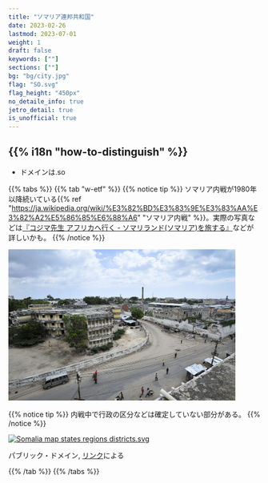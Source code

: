 ```yaml
---
title: "ソマリア連邦共和国"
date: 2023-02-26
lastmod: 2023-07-01
weight: 1
draft: false
keywords: [""]
sections: [""]
bg: "bg/city.jpg"
flag: "SO.svg"
flag_height: "450px"
no_detaile_info: true
jetro_detail: true
is_unofficial: true
---
```


<div class="main-desciption country-description">
    <h2 class="section-title">{{% i18n "how-to-distinguish" %}}</h2>
    <ul class="rule-list">
        <li>ドメインは<span class="quiz">.so</span></li>
    </ul>
</div>

{{% tabs %}}
{{% tab "w-etf" %}}
{{% notice tip %}}
ソマリア内戦が1980年以降続いている{{% ref "https://ja.wikipedia.org/wiki/%E3%82%BD%E3%83%9E%E3%83%AA%E3%82%A2%E5%86%85%E6%88%A6" "ソマリア内戦" %}}。実際の写真などは<a href="https://kojimateacher-goestoafrica.com/visa-somalilandshilling-egalinternationalairport">『コジマ先生 アフリカへ行く - ソマリランド(ソマリア)を旅する』</a>などが詳しいかも。
{{% /notice %}}

<div class="googlemap-if unclickable">
<img src="./640px-Somalia,_Puntland,_Bari,_Iskushuban_(13).jpg" width="90%">
</div>

{{% notice tip %}}
内戦中で行政の区分などは確定していない部分がある。
{{% /notice %}}

<div class="googlemap-if no-margin">
<p><a href="https://commons.wikimedia.org/wiki/File:Somalia_map_states_regions_districts.svg#/media/%E3%83%95%E3%82%A1%E3%82%A4%E3%83%AB:Somalia_map_states_regions_districts.svg"><img src="https://upload.wikimedia.org/wikipedia/commons/6/6b/Somalia_map_states_regions_districts.svg" alt="Somalia map states regions districts.svg" height="541" width="512"></a></p><p>パブリック・ドメイン, <a href="https://commons.wikimedia.org/w/index.php?curid=18673571">リンク</a>による</p>
</div>

{{% /tab %}}
{{% /tabs %}}
